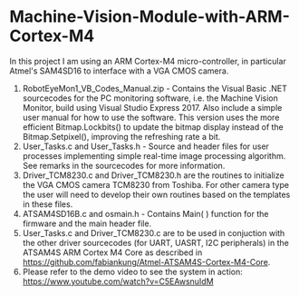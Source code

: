 # Machine-Vision-Module-with-ARM-Cortex-M4
In this project I am using an ARM Cortex-M4 micro-controller, in particular Atmel's SAM4SD16 to interface with a VGA CMOS camera.
1. RobotEyeMon1_VB_Codes_Manual.zip - Contains the Visual Basic .NET sourcecodes for the PC monitoring software, i.e. the Machine Vision Monitor, build using Visual Studio Express 2017.  Also include a simple user manual for how to use the software.  This version uses the more efficient Bitmap.Lockbits() to update the bitmap display instead of the Bitmap.Setpixel(), improving the refreshing rate a bit.
2. User_Tasks.c and User_Tasks.h - Source and header files for user processes implementing simple real-time image processing algorithm.  See remarks in the sourcecodes for more information.
3. Driver_TCM8230.c and Driver_TCM8230.h are the routines to initialize the VGA CMOS camera TCM8230 from Toshiba.  For other camera type the user will need to develop their own routines based on the templates in these files.
4. ATSAM4SD16B.c and osmain.h - Contains Main( ) function for the firmware and the main header file.  
5. User_Tasks.c and Driver_TCM8230.c are to be used in conjuction with the other driver sourcecodes (for UART, UASRT, I2C peripherals) in the ATSAM4S ARM Cortex M4 Core as described in https://github.com/fabiankung/Atmel-ATSAM4S-Cortex-M4-Core.
5. Please refer to the demo video to see the system in action: https://www.youtube.com/watch?v=C5EAwsnuIdM
